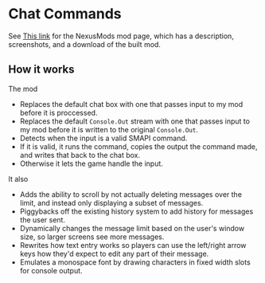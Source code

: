 # Chat Commands


See [This link](http://www.nexusmods.com/stardewvalley/mods/2092) for the NexusMods mod page, which has a description, screenshots, and a download of the built mod.

## How it works

The mod
 - Replaces the default chat box with one that passes input to my mod before it is proccessed.
 - Replaces the default `Console.Out` stream with one that passes input to my mod before it is written to the original `Console.Out`.
 - Detects when the input is a valid SMAPI command.
 - If it is valid, it runs the command, copies the output the command made, and writes that back to the chat box.
 - Otherwise it lets the game handle the input.

It also
 - Adds the ability to scroll by not actually deleting messages over the limit, and instead only displaying a subset of messages.
 - Piggybacks off the existing history system to add history for messages the user sent.
 - Dynamically changes the message limit based on the user's window size, so larger screens see more messages.
 - Rewrites how text entry works so players can use the left/right arrow keys how they'd expect to edit any part of their message.
 - Emulates a monospace font by drawing characters in fixed width slots for console output.